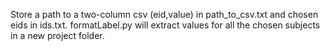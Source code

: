 Store a path to a two-column csv (eid,value) in path_to_csv.txt and chosen eids in ids.txt.
formatLabel.py will extract values for all the chosen subjects in a new project folder.
